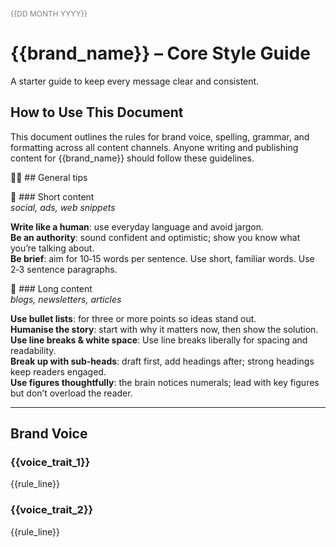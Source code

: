 <span style="font-size: 12px; text-transform: uppercase; color: gray;">{{DD MONTH YYYY}}</span>  
# {{brand_name}} – Core Style Guide  
A starter guide to keep every message clear and consistent.  

## How to Use This Document  
This document outlines the rules for brand voice, spelling, grammar, and formatting across all content channels. Anyone writing and publishing content for {{brand_name}} should follow these guidelines.  

✍🏽 ## General tips  

📱 ### Short content  
_social, ads, web snippets_  

**Write like a human**: use everyday language and avoid jargon.  
**Be an authority**: sound confident and optimistic; show you know what you’re talking about.  
**Be brief**: aim for 10‑15 words per sentence. Use short, familiar words. Use 2‑3 sentence paragraphs.  

📄 ### Long content  
_blogs, newsletters, articles_  

**Use bullet lists**: for three or more points so ideas stand out.  
**Humanise the story**: start with why it matters now, then show the solution.  
**Use line breaks & white space**: Use line breaks liberally for spacing and readability.  
**Break up with sub‑heads**: draft first, add headings after; strong headings keep readers engaged.  
**Use figures thoughtfully**: the brain notices numerals; lead with key figures but don’t overload the reader.  

---

## Brand Voice  

### {{voice_trait_1}}  
{{rule_line}}  

### {{voice_trait_2}}  
{{rule_line}}  
